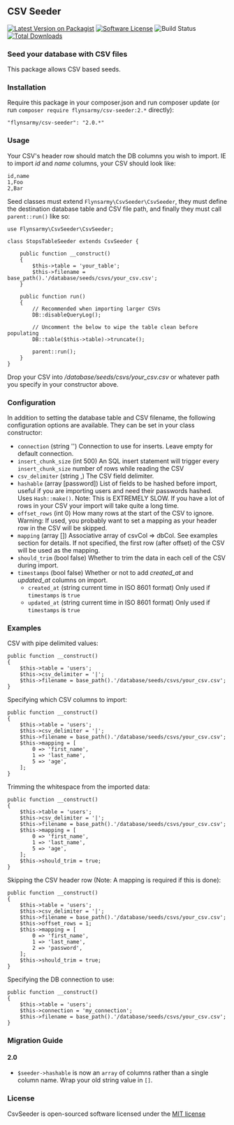 ## CSV Seeder

[![Latest Version on Packagist](https://img.shields.io/packagist/v/flynsarmy/csv-seeder.svg?style=flat-square)](https://packagist.org/packages/flynsarmy/csv-seeder)
[![Software License](https://img.shields.io/badge/license-MIT-brightgreen.svg?style=flat-square)](LICENSE.md)
![Build Status](https://github.com/Flynsarmy/laravel-csv-seeder/workflows/CI/badge.svg)
[![Total Downloads](https://img.shields.io/packagist/dt/flynsarmy/csv-seeder.svg?style=flat-square)](https://packagist.org/packages/flynsarmy/csv-seeder)


### Seed your database with CSV files

This package allows CSV based seeds.


### Installation

Require this package in your composer.json and run composer update (or run `composer require flynsarmy/csv-seeder:2.*` directly):

    "flynsarmy/csv-seeder": "2.0.*"


### Usage

Your CSV's header row should match the DB columns you wish to import. IE to import *id* and *name* columns, your CSV should look like:

	id,name
	1,Foo
	2,Bar

Seed classes must extend `Flynsarmy\CsvSeeder\CsvSeeder`, they must define the destination database table and CSV file path, and finally they must call `parent::run()` like so:

	use Flynsarmy\CsvSeeder\CsvSeeder;

	class StopsTableSeeder extends CsvSeeder {

		public function __construct()
		{
			$this->table = 'your_table';
			$this->filename = base_path().'/database/seeds/csvs/your_csv.csv';
		}

		public function run()
		{
			// Recommended when importing larger CSVs
			DB::disableQueryLog();

			// Uncomment the below to wipe the table clean before populating
			DB::table($this->table)->truncate();

			parent::run();
		}
	}

Drop your CSV into */database/seeds/csvs/your_csv.csv* or whatever path you specify in your constructor above.

### Configuration

In addition to setting the database table and CSV filename, the following configuration options are available. They can be set in your class constructor:

 - `connection` (string '') Connection to use for inserts. Leave empty for default connection.
 - `insert_chunk_size` (int 500) An SQL insert statement will trigger every `insert_chunk_size` number of rows while reading the CSV
 - `csv_delimiter` (string ,) The CSV field delimiter.
 - `hashable` (array [password]) List of fields to be hashed before import, useful if you are importing users and need their passwords hashed. Uses `Hash::make()`. Note: This is EXTREMELY SLOW. If you have a lot of rows in your CSV your import will take quite a long time.
 - `offset_rows` (int 0) How many rows at the start of the CSV to ignore. Warning: If used, you probably want to set a mapping as your header row in the CSV will be skipped.
 - `mapping` (array []) Associative array of csvCol => dbCol. See examples section for details. If not specified, the first row (after offset) of the CSV will be used as the mapping.
 - `should_trim` (bool false) Whether to trim the data in each cell of the CSV during import.
 - `timestamps` (bool false) Whether or not to add *created_at* and *updated_at* columns on import.
   - `created_at` (string current time in ISO 8601 format) Only used if `timestamps` is `true`
   - `updated_at` (string current time in ISO 8601 format) Only used if `timestamps` is `true`


### Examples 
CSV with pipe delimited values:

	public function __construct()
	{
		$this->table = 'users';
		$this->csv_delimiter = '|';
		$this->filename = base_path().'/database/seeds/csvs/your_csv.csv';
	}
	
Specifying which CSV columns to import:

	public function __construct()
	{
		$this->table = 'users';
		$this->csv_delimiter = '|';
		$this->filename = base_path().'/database/seeds/csvs/your_csv.csv';
		$this->mapping = [
		    0 => 'first_name',
		    1 => 'last_name',
		    5 => 'age',
		];
	}
	
Trimming the whitespace from the imported data:

	public function __construct()
	{
		$this->table = 'users';
		$this->csv_delimiter = '|';
		$this->filename = base_path().'/database/seeds/csvs/your_csv.csv';
		$this->mapping = [
		    0 => 'first_name',
		    1 => 'last_name',
		    5 => 'age',
		];
		$this->should_trim = true;
	}
	
Skipping the CSV header row (Note: A mapping is required if this is done):

	public function __construct()
	{
		$this->table = 'users';
		$this->csv_delimiter = '|';
		$this->filename = base_path().'/database/seeds/csvs/your_csv.csv';
		$this->offset_rows = 1;
		$this->mapping = [
		    0 => 'first_name',
		    1 => 'last_name',
		    2 => 'password',
		];
		$this->should_trim = true;
	}

Specifying the DB connection to use:

	public function __construct()
	{
		$this->table = 'users';
		$this->connection = 'my_connection';
		$this->filename = base_path().'/database/seeds/csvs/your_csv.csv';
	}

### Migration Guide

#### 2.0

- `$seeder->hashable` is now an `array` of columns rather than a single column name. Wrap your old string value in `[]`.

### License

CsvSeeder is open-sourced software licensed under the [MIT license](http://opensource.org/licenses/MIT)
